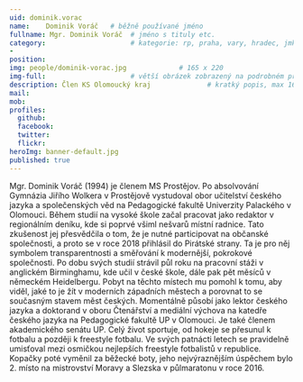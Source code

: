 ```yaml
---
uid: dominik.vorac
name:    Dominik Voráč   # běžně používané jméno
fullname: Mgr. Dominik Voráč  # jméno s tituly etc.
category:                     # kategorie: rp, praha, vary, hradec, jmk, senat
- 
position: 
img: people/dominik-vorac.jpg             # 165 x 220
img-full:                     # větší obrázek zobrazený na podrobném profilu
description: Člen KS Olomoucký kraj              # kratký popis, max 160 znaků
mail: 
mob: 
profiles:
  github:
  facebook: 
  twitter:         
  flickr: 
heroImg: banner-default.jpg
published: true
---
```

Mgr. Dominik Voráč (1994) je členem MS Prostějov. Po absolvování Gymnázia Jiřího Wolkera v Prostějově vystudoval obor učitelství českého jazyka a společenských věd na Pedagogické fakultě Univerzity Palackého v Olomouci. Během studií na vysoké škole začal pracovat jako redaktor v regionálním deníku, kde si poprvé všiml nešvarů místní radnice. Tato zkušenost jej přesvědčila o tom, že je nutné participovat na občanské společnosti, a proto se v roce 2018 přihlásil do Pirátské strany. Ta je pro něj symbolem transparentnosti a směřování k modernější, pokrokové společnosti.
Po dobu svých studií strávil půl roku na pracovní stáži v anglickém Birminghamu, kde učil v české škole, dále pak pět měsíců v německém Heidelbergu. Pobyt na těchto místech mu pomohl k tomu, aby viděl, jaké to je žít v moderních západních městech a porovnat to se současným stavem měst českých. Momentálně působí jako lektor českého jazyka a doktorand v oboru Čtenářství a mediální výchova na katedře českého jazyka na Pedagogické fakultě UP v Olomouci. Je také členem akademického senátu UP.
Celý život sportuje, od hokeje se přesunul k fotbalu a později k freestyle fotbalu. Ve svých patnácti letech se pravidelně umisťoval mezi osmičkou nejlepších freestyle fotbalistů v republice. Kopačky poté vyměnil za běžecké boty, jeho nejvýraznějším úspěchem bylo 2. místo na mistrovství Moravy a Slezska v půlmaratonu v roce 2016. 
